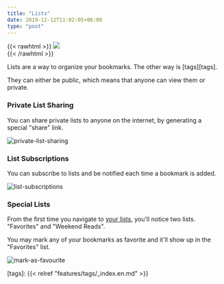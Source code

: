 ```yaml
---
title: "Lists"
date: 2019-12-12T11:02:05+06:00
type: "post"
---
```


{{< rawhtml >}}
  <img class="inpage-hero" src="/images/lists_comic.svg"/>
  <br/>
{{< /rawhtml >}}

Lists are a way to organize your bookmarks. The other way is
[tags][tags].

They can either be public, which means that anyone can view them or private.

### Private List Sharing

You can share private lists to anyone on the internet, by generating a
special "share" link.

![private-list-sharing](https://i.imgur.com/fvsyFaz.png)

### List Subscriptions

You can subscribe to lists and be notified each time a bookmark is added.

![list-subscriptions](https://i.imgur.com/aR5y6O5.png)

### Special Lists

From the first time you navigate to [your lists](https://tefter.io/lists), you'll notice two lists. "Favorites" and "Weekend Reads".

You may mark any of your bookmarks as favorite and it'll show up in the "Favorites" list.

![mark-as-favourite](https://i.imgur.com/wA4ihZC.png)

[tags]: {{< relref "features/tags/_index.en.md" >}}
